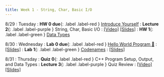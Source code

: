 ```yaml
---
title: Week 1 - String, Char, Basic I/O
---
```


8/29 
: Tuesday
: **HW 0 due**{: .label .label-red } [Introduce Yourself](https://edstem.org/us/courses/41440/lessons/72128/slides/384251)
: **Lecture 2**{: .label .label-purple } String, Char, Basic I/O
  : [\[Video\]](https://www.youtube.com/watch?v=OBtRHjmfcEM) [\[Slides\]](https://edstem.org/us/courses/41440/lessons/70331/slides/404076)
: **HW 1**{: .label .label-green } [Data Types](https://edstem.org/us/courses/41440/lessons/70331/slides/402532)

8/30
: Wednesday
: **Lab 0 due**{: .label .label-red } [Hello World Program 👋](https://edstem.org/us/courses/41440/lessons/70330/slides/376323)
  : [\[Slides\]](https://edstem.org/us/courses/41440/lessons/70330/slides/376323)
: **Lab 1**{: .label .label-green } [Codenames](https://edstem.org/us/courses/41440/lessons/74324/slides/404451)
  : [\[Slides\]](https://edstem.org/us/courses/41440/lessons/74324/slides/404451)

8/31 
: Thursday
: **Quiz 0**{: .label .label-red } C++ Program Setup, Output, and Data Types
: **Lecture 3**{: .label .label-purple } Quiz Review
  : [\[Video\]](https://www.youtube.com/watch?v=hzsbn6XtB2E) [\[Slides\]](https://edstem.org/us/courses/41440/lessons/70331/slides/405088)
